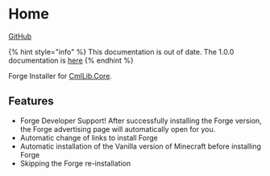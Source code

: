 # Home

[GitHub](https://github.com/CmlLib/CmlLib.Core.Installer.Forge)

{% hint style="info" %}
This documentation is out of date. The 1.0.0 documentation is [here](https://alphabs.gitbook.io/cmllib/v/v4-en/installer.forge/home)
{% endhint %}

Forge Installer for [CmlLib.Core](../cmllib.core/).

## Features

* Forge Developer Support! After successfully installing the Forge version, the Forge advertising page will automatically open for you.
* Automatic change of links to install Forge
* Automatic installation of the Vanilla version of Minecraft before installing Forge
* Skipping the Forge re-installation
